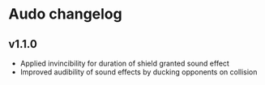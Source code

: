 # Audo changelog

## v1.1.0
- Applied invincibility for duration of shield granted sound effect
- Improved audibility of sound effects by ducking opponents on collision
